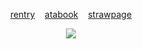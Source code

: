 <p align="center">
  <a href="https://rentry.co/bulletwound"> rentry</a>  ‎ ‎ ‎  <a href="https://tokki.atabook.org"> atabook</a>  ‎ ‎ ‎  <a href="https://fated.straw.page"> strawpage</a>
  </p>

<p align="center">
  <img src="https://files.catbox.moe/duxac9.jpeg">
</p>
